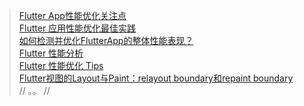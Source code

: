 > [Flutter App性能优化关注点 ]( https://blog.csdn.net/al4fun/article/details/106500657 )   <br/>
> [ Flutter 应用性能优化最佳实践 ]( https://blog.csdn.net/weixin_43459071/article/details/103047455 )   <br/>
> [ 如何检测并优化FlutterApp的整体性能表现？ ]( https://www.kancloud.cn/alex_wsc/flutter_demo/1570992 )   <br/>
> [ Flutter 性能分析 ]( https://flutter.cn/docs/testing/ui-performance )   <br/>
> [ Flutter 性能优化 Tips ]( https://blog.csdn.net/weixin_33755554/article/details/88001556 )   <br/>
> [ Flutter视图的Layout与Paint：relayout boundary和repaint boundary ]( https://www.jianshu.com/p/47a6503f8e65 )   <br/>
// 。。
// 
